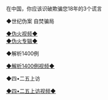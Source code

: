 在中国，你应该识破欺骗您18年的3个谎言

◆世纪伪案 自焚骗局

<a href="https://s3.ap-south-1.amazonaws.com/ogatem/oGate.htm?c816712&from=wnel">◆伪火视频◆</a><br/>
<a href="https://s3.ap-south-1.amazonaws.com/ogatem/oGate.htm?http%3A%2F%2F112%2Fmh%2Fpackages%2Fzifen%2F&from=wnel">◆伪火专辑◆</a><br/>

◆解析1400例

<a href="https://s3.ap-south-1.amazonaws.com/ogatem/oGate.htm?c816697&from=wnel">◆解析1400例视频◆</a><br/>

◆四•二五上访

<a href="https://s3.ap-south-1.amazonaws.com/ogatem/oGate.htm?c8166987&from=wnel">◆四•二五上访视频◆</a><br/>
